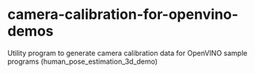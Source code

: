 # camera-calibration-for-openvino-demos
Utility program to generate camera calibration data for OpenVINO sample programs (human_pose_estimation_3d_demo)
